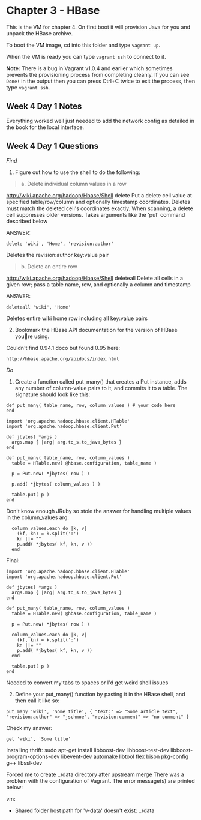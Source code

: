 # Chapter 3 - HBase

This is the VM for chapter 4. On first boot it will provision Java for you and unpack the HBase archive.

To boot the VM image, cd into this folder and type `vagrant up`.

When the VM is ready you can type `vagrant ssh` to connect to it. 

**Note:** There is a bug in Vagrant v1.0.4 and earlier which sometimes prevents the provisioning process from completing cleanly. If you can see `Done!` in the output then you can press Ctrl+C twice to exit the process, then type `vagrant ssh`.


## Week 4 Day 1 Notes
Everything worked well just needed to add the network config as detailed in the book for the local interface.



## Week 4 Day 1 Questions
*Find*
1. Figure out how to use the shell to do the following:

> a. Delete individual column values in a row

http://wiki.apache.org/hadoop/Hbase/Shell
delete    Put a delete cell value at specified table/row/column and optionally
           timestamp coordinates.  Deletes must match the deleted cell's
           coordinates exactly.  When scanning, a delete cell suppresses older
           versions. Takes arguments like the 'put' command described below
           
ANSWER:

`delete 'wiki', 'Home', 'revision:author'`

Deletes the revision:author key:value pair


> b. Delete an entire row

http://wiki.apache.org/hadoop/Hbase/Shell
deleteall Delete all cells in a given row; pass a table name, row, and optionally
           a column and timestamp

ANSWER:

`deleteall 'wiki', 'Home'`

Deletes entire wiki home row including all key:value pairs

2. Bookmark the HBase API documentation for the version of HBase youre using.

Couldn't find 0.94.1 doco but found 0.95 here:

`http://hbase.apache.org/apidocs/index.html`

*Do*

1. Create a function called put_many() that creates a Put instance, adds any number of column-value pairs to it, and commits it to a table. The signature should look like this:

```
def put_many( table_name, row, column_values ) # your code here
end
```


```
import 'org.apache.hadoop.hbase.client.HTable'
import 'org.apache.hadoop.hbase.client.Put'

def jbytes( *args )
  args.map { |arg| arg.to_s.to_java_bytes }
end

def put_many( table_name, row, column_values )
  table = HTable.new( @hbase.configuration, table_name )

  p = Put.new( *jbytes( row ) )

  p.add( *jbytes( column_values ) )

  table.put( p )
end
```

Don't know enough JRuby so stole the answer for handling multiple values in the column_values arg:

```
  column_values.each do |k, v|
    (kf, kn) = k.split(':')
    kn ||= ""
    p.add( *jbytes( kf, kn, v ))
  end
```

Final:

```
import 'org.apache.hadoop.hbase.client.HTable'
import 'org.apache.hadoop.hbase.client.Put'

def jbytes( *args )
  args.map { |arg| arg.to_s.to_java_bytes }
end

def put_many( table_name, row, column_values )
  table = HTable.new( @hbase.configuration, table_name )

  p = Put.new( *jbytes( row ) )

  column_values.each do |k, v|
    (kf, kn) = k.split(':')
    kn ||= ""
    p.add( *jbytes( kf, kn, v ))
  end

  table.put( p )
end

```

Needed to convert my tabs to spaces or I'd get weird shell issues

2. Define your put_many() function by pasting it in the HBase shell, and then call it like so:

```
put_many 'wiki', 'Some title', { "text:" => "Some article text", "revision:author" => "jschmoe", "revision:comment" => "no comment" }
```

Check my answer:
```
get 'wiki', 'Some title'
```

Installing thrift:
sudo apt-get install libboost-dev libboost-test-dev libboost-program-options-dev libevent-dev automake libtool flex bison pkg-config g++ libssl-dev

Forced me to create ../data directory after upstream merge
There was a problem with the configuration of Vagrant. The error message(s)
are printed below:

vm:
* Shared folder host path for 'v-data' doesn't exist: ../data